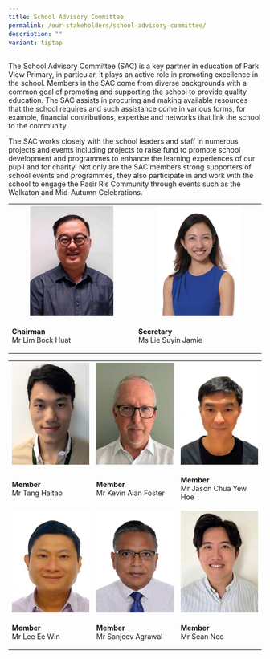 ```yaml
---
title: School Advisory Committee
permalink: /our-stakeholders/school-advisory-committee/
description: ""
variant: tiptap
---
```

<p>The School Advisory Committee (SAC) is a key partner in education of Park
View Primary, in particular, it plays an active role in promoting excellence
in the school. Members in the SAC come from diverse backgrounds with a
common goal of promoting and supporting the school to provide quality education.
The SAC assists in procuring and making available resources that the school
requires and such assistance come in various forms, for example, financial
contributions, expertise and networks that link the school to the community.</p>
<p>The SAC works closely with the school leaders and staff in numerous projects
and events including projects to raise fund to promote school development
and programmes to enhance the learning experiences of our pupil and for
charity. Not only are the SAC members strong supporters of school events
and programmes, they also participate in and work with the school to engage
the Pasir Ris Community through events such as the Walkaton and Mid-Autumn
Celebrations.</p>
<p></p>
<table style="minWidth: 50px">
<colgroup>
<col>
<col>
</colgroup>
<tbody>
<tr>
<th rowspan="1" colspan="1">
<div class="isomer-image-wrapper">
<img style="width: 70%;" height="auto" width="100%" alt="" src="/images/Our Stakeholders/SAC Members/Mr_Lim__SAC_Chairman_.jpg">
</div>
</th>
<th rowspan="1" colspan="1">
<div class="isomer-image-wrapper">
<img style="width: 70%;" height="auto" width="100%" alt="" src="/images/Our Stakeholders/SAC Members/Ms_Jamie_Lie_Suyin__1_.jpg">
</div>
</th>
</tr>
<tr>
<td rowspan="1" colspan="1">
<p><strong>Chairman</strong>
<br>Mr Lim Bock Huat</p>
</td>
<td rowspan="1" colspan="1">
<p><strong>Secretary</strong>
<br>Ms Lie Suyin Jamie</p>
<p></p>
</td>
</tr>
</tbody>
</table>
<table style="minWidth: 75px">
<colgroup>
<col>
<col>
<col>
</colgroup>
<tbody>
<tr>
<th rowspan="1" colspan="1">
<div class="isomer-image-wrapper">
<img style="width: 100%" height="auto" width="100%" alt="" src="/images/Our Stakeholders/SAC Members/Mr_Tang_Haitao.jpg">
</div>
</th>
<th rowspan="1" colspan="1">
<div class="isomer-image-wrapper">
<img style="width: 100%" height="auto" width="100%" alt="" src="/images/Our Stakeholders/SAC Members/Mr_Foster.jpg">
</div>
</th>
<th rowspan="1" colspan="1">
<div class="isomer-image-wrapper">
<img style="width: 100%" height="auto" width="100%" alt="" src="/images/Our Stakeholders/SAC Members/Mr_Jason_Chua.jpg">
</div>
</th>
</tr>
<tr>
<td rowspan="1" colspan="1">
<p><strong>Member</strong>
<br>Mr Tang Haitao</p>
</td>
<td rowspan="1" colspan="1">
<p><strong>Member</strong>
<br>Mr Kevin Alan Foster</p>
</td>
<td rowspan="1" colspan="1">
<p><strong>Member</strong>
<br>Mr Jason Chua Yew Hoe</p>
<p></p>
</td>
</tr>
<tr>
<td rowspan="1" colspan="1">
<div class="isomer-image-wrapper">
<img style="width: 100%" height="auto" width="100%" alt="" src="/images/Our Stakeholders/SAC Members/Mr_Lee_Ee_Win.jpg">
</div>
</td>
<td rowspan="1" colspan="1">
<div class="isomer-image-wrapper">
<img style="width: 100%" height="auto" width="100%" alt="" src="/images/Our Stakeholders/SAC Members/Mr_Sanjeev.jpg">
</div>
</td>
<td rowspan="1" colspan="1">
<div class="isomer-image-wrapper">
<img style="width: 100%" height="auto" width="100%" alt="" src="/images/Our Stakeholders/SAC Members/Mr_Sean_Neo.jpg">
</div>
</td>
</tr>
<tr>
<td rowspan="1" colspan="1">
<p><strong>Member</strong>
<br>Mr Lee Ee Win</p>
</td>
<td rowspan="1" colspan="1">
<p><strong>Member</strong>
<br>Mr Sanjeev Agrawal</p>
</td>
<td rowspan="1" colspan="1">
<p><strong>Member</strong>
<br>Mr Sean Neo</p>
</td>
</tr>
</tbody>
</table>
<p></p>